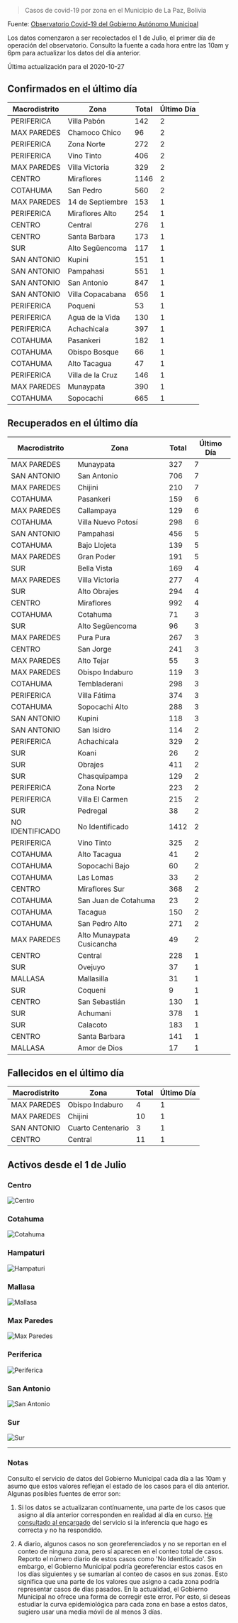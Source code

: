> Casos de covid-19 por zona en el Municipio de La Paz, Bolivia

Fuente: [Observatorio Covid-19 del Gobierno Autónomo Municipal](http://observatoriocovid19.lapaz.bo/observatorio/index.php/datos-abiertos-covid)

Los datos comenzaron a ser recolectados el 1 de Julio, el primer día de operación del observatorio. Consulto la fuente a cada hora entre las 10am y 6pm para actualizar los datos del día anterior.

Última actualización para el 2020-10-27

## Confirmados en el último día

| Macrodistrito   | Zona             |   Total |   Último Día |
|-----------------|------------------|---------|--------------|
| PERIFERICA      | Villa Pabón      |     142 |            2 |
| MAX PAREDES     | Chamoco Chico    |      96 |            2 |
| PERIFERICA      | Zona Norte       |     272 |            2 |
| PERIFERICA      | Vino Tinto       |     406 |            2 |
| MAX PAREDES     | Villa Victoria   |     329 |            2 |
| CENTRO          | Miraflores       |    1146 |            2 |
| COTAHUMA        | San Pedro        |     560 |            2 |
| MAX PAREDES     | 14 de Septiembre |     153 |            1 |
| PERIFERICA      | Miraflores Alto  |     254 |            1 |
| CENTRO          | Central          |     276 |            1 |
| CENTRO          | Santa Barbara    |     173 |            1 |
| SUR             | Alto Següencoma  |     117 |            1 |
| SAN ANTONIO     | Kupini           |     151 |            1 |
| SAN ANTONIO     | Pampahasi        |     551 |            1 |
| SAN ANTONIO     | San Antonio      |     847 |            1 |
| SAN ANTONIO     | Villa Copacabana |     656 |            1 |
| PERIFERICA      | Poqueni          |      53 |            1 |
| PERIFERICA      | Agua de la Vida  |     130 |            1 |
| PERIFERICA      | Achachicala      |     397 |            1 |
| COTAHUMA        | Pasankeri        |     182 |            1 |
| COTAHUMA        | Obispo Bosque    |      66 |            1 |
| COTAHUMA        | Alto Tacagua     |      47 |            1 |
| PERIFERICA      | Villa de la Cruz |     146 |            1 |
| MAX PAREDES     | Munaypata        |     390 |            1 |
| COTAHUMA        | Sopocachi        |     665 |            1 |

## Recuperados en el último día

| Macrodistrito   | Zona                      |   Total |   Último Día |
|-----------------|---------------------------|---------|--------------|
| MAX PAREDES     | Munaypata                 |     327 |            7 |
| SAN ANTONIO     | San Antonio               |     706 |            7 |
| MAX PAREDES     | Chijini                   |     210 |            7 |
| COTAHUMA        | Pasankeri                 |     159 |            6 |
| MAX PAREDES     | Callampaya                |     129 |            6 |
| COTAHUMA        | Villa Nuevo Potosí        |     298 |            6 |
| SAN ANTONIO     | Pampahasi                 |     456 |            5 |
| COTAHUMA        | Bajo Llojeta              |     139 |            5 |
| MAX PAREDES     | Gran Poder                |     191 |            5 |
| SUR             | Bella Vista               |     169 |            4 |
| MAX PAREDES     | Villa Victoria            |     277 |            4 |
| SUR             | Alto Obrajes              |     294 |            4 |
| CENTRO          | Miraflores                |     992 |            4 |
| COTAHUMA        | Cotahuma                  |      71 |            3 |
| SUR             | Alto Següencoma           |      96 |            3 |
| MAX PAREDES     | Pura Pura                 |     267 |            3 |
| CENTRO          | San Jorge                 |     241 |            3 |
| MAX PAREDES     | Alto Tejar                |      55 |            3 |
| MAX PAREDES     | Obispo Indaburo           |     119 |            3 |
| COTAHUMA        | Tembladerani              |     298 |            3 |
| PERIFERICA      | Villa Fátima              |     374 |            3 |
| COTAHUMA        | Sopocachi Alto            |     288 |            3 |
| SAN ANTONIO     | Kupini                    |     118 |            3 |
| SAN ANTONIO     | San Isidro                |     114 |            2 |
| PERIFERICA      | Achachicala               |     329 |            2 |
| SUR             | Koani                     |      26 |            2 |
| SUR             | Obrajes                   |     411 |            2 |
| SUR             | Chasquipampa              |     129 |            2 |
| PERIFERICA      | Zona Norte                |     223 |            2 |
| PERIFERICA      | Villa El Carmen           |     215 |            2 |
| SUR             | Pedregal                  |      38 |            2 |
| NO IDENTIFICADO | No Identificado           |    1412 |            2 |
| PERIFERICA      | Vino Tinto                |     325 |            2 |
| COTAHUMA        | Alto Tacagua              |      41 |            2 |
| COTAHUMA        | Sopocachi Bajo            |      60 |            2 |
| COTAHUMA        | Las Lomas                 |      33 |            2 |
| CENTRO          | Miraflores Sur            |     368 |            2 |
| COTAHUMA        | San Juan de Cotahuma      |      23 |            2 |
| COTAHUMA        | Tacagua                   |     150 |            2 |
| COTAHUMA        | San Pedro Alto            |     271 |            2 |
| MAX PAREDES     | Alto Munaypata Cusicancha |      49 |            2 |
| CENTRO          | Central                   |     228 |            1 |
| SUR             | Ovejuyo                   |      37 |            1 |
| MALLASA         | Mallasilla                |      31 |            1 |
| SUR             | Coqueni                   |       9 |            1 |
| CENTRO          | San Sebastián             |     130 |            1 |
| SUR             | Achumani                  |     378 |            1 |
| SUR             | Calacoto                  |     183 |            1 |
| CENTRO          | Santa Barbara             |     141 |            1 |
| MALLASA         | Amor de Dios              |      17 |            1 |

## Fallecidos en el último día

| Macrodistrito   | Zona              |   Total |   Último Día |
|-----------------|-------------------|---------|--------------|
| MAX PAREDES     | Obispo Indaburo   |       4 |            1 |
| MAX PAREDES     | Chijini           |      10 |            1 |
| SAN ANTONIO     | Cuarto Centenario |       3 |            1 |
| CENTRO          | Central           |      11 |            1 |

## Activos desde el 1 de Julio

### Centro

![Centro](plots/activos_centro.png)

### Cotahuma

![Cotahuma](plots/activos_cotahuma.png)

### Hampaturi

![Hampaturi](plots/activos_hampaturi.png)

### Mallasa

![Mallasa](plots/activos_mallasa.png)

### Max Paredes

![Max Paredes](plots/activos_max_paredes.png)

### Periferica

![Periferica](plots/activos_periferica.png)

### San Antonio

![San Antonio](plots/activos_san_antonio.png)

### Sur

![Sur](plots/activos_sur.png)

---

### Notas

Consulto el servicio de datos del Gobierno Municipal cada día a las 10am y asumo que estos valores reflejan el estado de los casos para el día anterior. Algunas posibles fuentes de error son:

1. Si los datos se actualizaran contínuamente, una parte de los casos que asigno al día anterior corresponden en realidad al día en curso. [He consultado al encargado](https://twitter.com/mauforonda/status/1278727234765959168) del servicio si la inferencia que hago es correcta y no ha respondido.

2. A diario, algunos casos no son georeferenciados y no se reportan en el conteo de ninguna zona, pero sí aparecen en el conteo total de casos. Reporto el número diario de estos casos como 'No Identificado'.  Sin embargo, el Gobierno Municipal podría georeferenciar estos casos en los días siguientes y se sumarían al conteo de casos en sus zonas. Esto significa que una parte de los valores que asigno a cada zona podría representar casos de días pasados. En la actualidad, el Gobierno Municipal no ofrece una forma de corregir este error. Por esto, si deseas estudiar la curva epidemiológica para cada zona en base a estos datos, sugiero usar una media móvil de al menos 3 días.